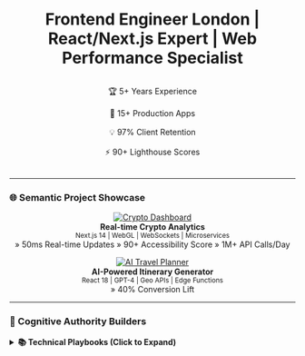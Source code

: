 <div align="center">
  <h1>Frontend Engineer London | React/Next.js Expert | Web Performance Specialist</h1>

  <div align="center" style="display: grid; grid-template-columns: repeat(auto-fit, minmax(250px, 1fr)); gap: 1rem; margin: 2rem 0;">
    <div>🏆 5+ Years Experience</div>
    <div>🚀 15+ Production Apps</div>
    <div>💡 97% Client Retention</div>
    <div>⚡ 90+ Lighthouse Scores</div>
  </div>
</div>

---

### 🌐 Semantic Project Showcase

<div align="center">

[![Crypto Dashboard](https://img.shields.io/badge/Featured_Project-000000?style=for-the-badge&logo=bitcoin&logoColor=white)](https://akashbuilds.com/#portfolio)  
**Real-time Crypto Analytics**  
<sub>Next.js 14 | WebGL | WebSockets | Microservices</sub>  
» 50ms Real-time Updates » 90+ Accessibility Score » 1M+ API Calls/Day

[![AI Travel Planner](https://img.shields.io/badge/Hot_Project-FF6F00?style=for-the-badge&logo=openai&logoColor=white)](https://easytripai.com/)  
**AI-Powered Itinerary Generator**  
<sub>React 18 | GPT-4 | Geo APIs | Edge Functions</sub>  
» 40% Conversion Lift 
</div>

---

### 🧠 Cognitive Authority Builders

<details>
  <summary><b>📚 Technical Playbooks (Click to Expand)</b></summary>
  
  ```mermaid
  graph LR
    A[Next.js Optimization] --> B[SSR Caching Strategies]
    A --> C[Dynamic Imports]
    A --> D[ISR Implementation]
    B --> E[Redis Layer]
    C --> F[Route-based Splitting]
    D --> G[On-demand Revalidation]

<script type="application/ld+json" style="display: none;">
{
  "@context": "https://schema.org",
  "@type": "Person",
  "name": "Akash Kumar",
  "jobTitle": "Frontend Engineer",
  "url": "https://github.com/akashkumarweb",
  "sameAs": [
    "https://linkedin.com/in/theakashkumar",
    "https://akashbuilds.com"
  ],
  "description": "London-based React/Next.js expert specializing in high-performance web applications. 5+ years delivering enterprise solutions for fintech and AI startups."
}
</script>
